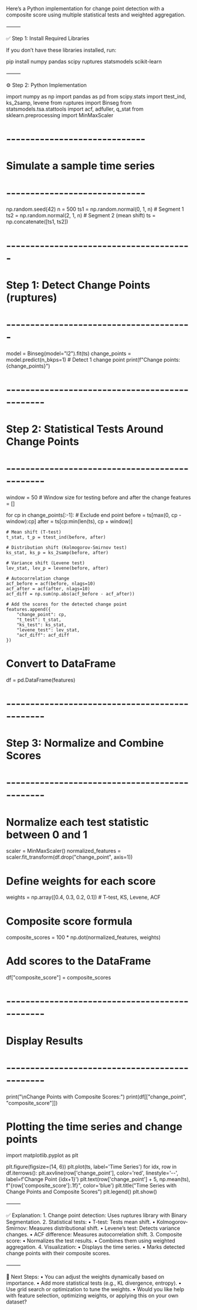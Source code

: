 Here’s a Python implementation for change point detection with a composite score using multiple statistical tests and weighted aggregation.

⸻

✅ Step 1: Install Required Libraries

If you don’t have these libraries installed, run:

pip install numpy pandas scipy ruptures statsmodels scikit-learn



⸻

⚙️ Step 2: Python Implementation

import numpy as np
import pandas as pd
from scipy.stats import ttest_ind, ks_2samp, levene
from ruptures import Binseg
from statsmodels.tsa.stattools import acf, adfuller, q_stat
from sklearn.preprocessing import MinMaxScaler

# -----------------------------
# Simulate a sample time series
# -----------------------------
np.random.seed(42)
n = 500
ts1 = np.random.normal(0, 1, n)  # Segment 1
ts2 = np.random.normal(2, 1, n)  # Segment 2 (mean shift)
ts = np.concatenate([ts1, ts2])

# ---------------------------------------
# Step 1: Detect Change Points (ruptures)
# ---------------------------------------
model = Binseg(model="l2").fit(ts)
change_points = model.predict(n_bkps=1)  # Detect 1 change point
print(f"Change points: {change_points}")

# ----------------------------------------------
# Step 2: Statistical Tests Around Change Points
# ----------------------------------------------
window = 50  # Window size for testing before and after the change
features = []

for cp in change_points[:-1]:  # Exclude end point
    before = ts[max(0, cp - window):cp]
    after = ts[cp:min(len(ts), cp + window)]
    
    # Mean shift (T-test)
    t_stat, t_p = ttest_ind(before, after)
    
    # Distribution shift (Kolmogorov-Smirnov test)
    ks_stat, ks_p = ks_2samp(before, after)
    
    # Variance shift (Levene test)
    lev_stat, lev_p = levene(before, after)
    
    # Autocorrelation change
    acf_before = acf(before, nlags=10)
    acf_after = acf(after, nlags=10)
    acf_diff = np.sum(np.abs(acf_before - acf_after))

    # Add the scores for the detected change point
    features.append({
        "change_point": cp,
        "t_test": t_stat,
        "ks_test": ks_stat,
        "levene_test": lev_stat,
        "acf_diff": acf_diff
    })

# Convert to DataFrame
df = pd.DataFrame(features)

# ----------------------------------------------
# Step 3: Normalize and Combine Scores
# ----------------------------------------------
# Normalize each test statistic between 0 and 1
scaler = MinMaxScaler()
normalized_features = scaler.fit_transform(df.drop("change_point", axis=1))

# Define weights for each score
weights = np.array([0.4, 0.3, 0.2, 0.1])  # T-test, KS, Levene, ACF

# Composite score formula
composite_scores = 100 * np.dot(normalized_features, weights)

# Add scores to the DataFrame
df["composite_score"] = composite_scores

# ----------------------------------------------
# Display Results
# ----------------------------------------------
print("\nChange Points with Composite Scores:")
print(df[["change_point", "composite_score"]])

# Plotting the time series and change points
import matplotlib.pyplot as plt

plt.figure(figsize=(14, 6))
plt.plot(ts, label='Time Series')
for idx, row in df.iterrows():
    plt.axvline(row['change_point'], color='red', linestyle='--', label=f'Change Point {idx+1}')
    plt.text(row['change_point'] + 5, np.mean(ts), f"{row['composite_score']:.1f}", color='blue')
plt.title("Time Series with Change Points and Composite Scores")
plt.legend()
plt.show()



⸻

✅ Explanation:
	1.	Change point detection: Uses ruptures library with Binary Segmentation.
	2.	Statistical tests:
	•	T-test: Tests mean shift.
	•	Kolmogorov-Smirnov: Measures distributional shift.
	•	Levene’s test: Detects variance changes.
	•	ACF difference: Measures autocorrelation shift.
	3.	Composite score:
	•	Normalizes the test results.
	•	Combines them using weighted aggregation.
	4.	Visualization:
	•	Displays the time series.
	•	Marks detected change points with their composite scores.

⸻

🚀 Next Steps:
	•	You can adjust the weights dynamically based on importance.
	•	Add more statistical tests (e.g., KL divergence, entropy).
	•	Use grid search or optimization to tune the weights.
	•	Would you like help with feature selection, optimizing weights, or applying this on your own dataset?
